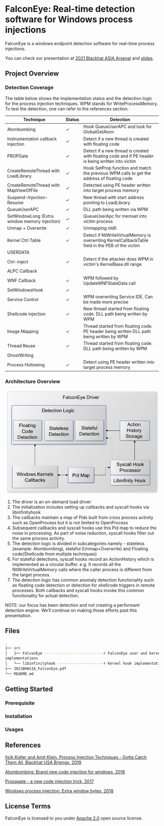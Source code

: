 # FalconEye: Real-time detection software for Windows process injections

FalconEye is a windows endpoint detection software for real-time process
injections.

You can check our presentation at [2021 Blackhat ASIA Arsenal](https://www.blackhat.com/asia-21/arsenal/schedule/#falconeye-windows-process-injection-techniques---catch-them-all-22612) and [slides](https://github.com/rajiv2790/FalconEye/blob/main/2021BHASIA_FalconEye.pdf).

## Project Overview

### Detection Coverage

The table below shows the implementation status and the detection logic for the
process injection techniques. WPM stands for WriteProcessMemory. To test the
detection, one can refer to the references section. 

| Technique                                     | Status  | Detection  |
| -------------                                 | ------- | -----------|
| Atombombing                                   | &check; | Hook QueueUserAPC and look for GlobalGetAtom  |
| Instrumentation callback injection            | &check; | Detect if a new thread is created with floating code |
| PROPGate                                      | &check; | Detect if a new thread is created with floating code and if PE header is being written into victim|
| CreateRemoteThread with LoadLibrary           | &check; | Hook SetProp function and match the previous WPM calls to get the address of floating code |
| CreateRemoteThread with MapViewOfFile         | &check; | Detected using PE header written into target process memory |
| Suspend-Injection-Resume                      | &check; | New thread with start address pointing to LoadLibrary |
| QueueUserAPC                                  | &check; | DLL path being written via WPM |
| SetWindowLong (Extra window memory injection) | &check; | QueueUserApc for memset into victim process |
| Unmap + Overwrite                             | &check; | Unmapping ntdll |
| Kernel Ctrl Table                             | &check; | Detect if NtWriteVirtualMemory is overwriting KernelCallbackTable field in the PEB of the victim |
| USERDATA                                      |         |    |
| Ctrl-inject                                   | &check; | Detect if the attacker does WPM in victim's KernelBase.dll range   |
| ALPC Callback                                 |         |    |
| WNF Callback                                  | &check; | WPM followed by UpdateWNFStateData call   |
| SetWindowsHook                                | &check;       |    |
| Service Control                               | &check; | WPM overwriting Service IDE. Can be made more precise   |
| Shellcode injection                           | &check; | New thread started from floating code. DLL path being written by WPM    |
| Image Mapping                                 | &check; | Thread started from floating code. PE header being written DLL path being written by WPM   |
| Thread Reuse                                  | &check; |  Thread started from floating code. DLL path being written by WPM  |
| GhostWriting                                  |         |    |
| Process Hollowing                             | &check; |  Detect using PE header written into target process memory  |


### Architecture Overview

![alt text](diagrams/FalconEye_Software_Architecture.png)

1. The driver is an on-demand load driver
2. The initialization includes setting up callbacks and syscall hooks via
   libinfinityhook
3. The callbacks maintain a map of Pids built from cross process activity such
   as OpenProcess but it is not limited to OpenProcess
4. Subsequent callbacks and syscall hooks use this Pid map to reduce the noise
   in processing. As part of noise reduction, syscall hooks filter out the same
process activity.
5. The detection logic is divided in subcategories namely - stateless (example:
   Atombombing), stateful (Unmap+Overwrite) and Floating code(Shellcode from
multiple techniques)
6. For stateful detections, syscall hooks record an ActionHistory which is
   implemented as a circular buffer. e.g. It records all the
NtWriteVirtualMemory calls where the caller process is different from the
target process.
7. The detection logic has common anomaly detection functionality such as
   floating code detection or detection for shellcode triggers in remote
processes. Both callbacks and syscall hooks invoke this common functionality
for actual detection.

NOTE: our focus has been detection and not creating a performant
detection engine. We’ll continue on making those efforts past this
presentation.


## Files
```bash
.
├── src 
│   ├── FalconEye ---------------------------# FalconEye user and kernel space
implementations
│   └── libinfinityhook ---------------------# Kernel hook implementation
├── 2021BHASIA_FalconEye.pdf
└── README.md
```

## Getting Started


### Prerequisite

### Installation

### Usages


## References
[Itzik Kotler and Amit Klein. Process Injection Techniques - Gotta Catch Them All, Blackhat USA Briengs, 2019](https://www.blackhat.com/us-19/briefings/schedule/#process-injection-techniques---gotta-catch-them-all-16010)

[Atombombing: Brand new code injection for windows, 2016](https://blog.ensilo.com/atombombing-brand-new-code-injection-for-windows)

[Propagate - a new code injection trick, 2017](http://www.hexacorn.com/blog/2017/10/26/propagate-a-new-code-injection-trick/)

[Windows process injection: Extra window bytes, 2018](https://modexp.wordpress.com/2018/08/26/process-injection-ctray/)

## License Terms
FalconEye is licensed to you under [Apache 2.0](COPYING) open source license. 

